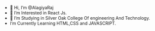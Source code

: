 - 👋 Hi, I’m @AlagiyaRaj
- 👀 I’m Interested in React Js.
- 🌱 I’m Studying in Silver Oak College Of engineering And Technology.
-  I’m Currently Learning HTML,CSS and JAVASCRIPT. 

<!---
AlagiyaRaj/AlagiyaRaj is a ✨ special ✨ repository because its `README.md` (this file) appears on your GitHub profile.
You can click the Preview link to take a look at your changes.
--->
